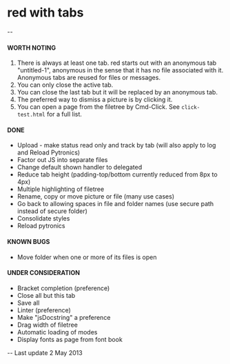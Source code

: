 red with tabs
============

--

#### WORTH NOTING

1. There is always at least one tab. red starts out with an anonymous tab "untitled-1",
anonymous in the sense that it has no file associated with it. Anonymous tabs are reused
for files or messages.
2. You can only close the active tab.
3. You can close the last tab but it will be replaced by an anonymous tab.
4. The preferred way to dismiss a picture is by clicking it.
5. You can open a page from the filetree by Cmd-Click. See `click-test.html` for a full list.

#### DONE

* Upload - make status read only and track by tab (will also apply to log and Reload Pytronics)
* Factor out JS into separate files
* Change default shown handler to delegated
* Reduce tab height  (padding-top/bottom currently reduced from 8px to 4px)
* Multiple highlighting of filetree
* Rename, copy or move picture or file (many use cases)
* Go back to allowing spaces in file and folder names (use  secure path instead of secure folder)
* Consolidate styles
* Reload pytronics

#### KNOWN BUGS

* Move folder when one or more of its files is open

#### UNDER CONSIDERATION

* Bracket completion (preference)
* Close all but this tab
* Save all
* Linter (preference)
* Make "jsDocstring" a preference 
* Drag width of filetree
* Automatic loading of modes
* Display fonts as page from font book 

--
Last update 2 May 2013
